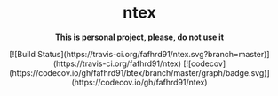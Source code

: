 <div align="center">
 <p><h1>ntex</h1> </p>
  <p><strong>This is personal project, please, do not use it</strong> </p>
  <p>
[![Build Status](https://travis-ci.org/fafhrd91/ntex.svg?branch=master)](https://travis-ci.org/fafhrd91/ntex) 
[![codecov](https://codecov.io/gh/fafhrd91/btex/branch/master/graph/badge.svg)](https://codecov.io/gh/fafhrd91/ntex) 
  </p>
</div>
